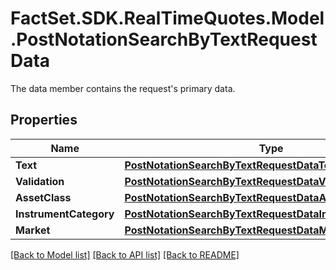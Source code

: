 # FactSet.SDK.RealTimeQuotes.Model.PostNotationSearchByTextRequestData
The data member contains the request's primary data.

## Properties

Name | Type | Description | Notes
------------ | ------------- | ------------- | -------------
**Text** | [**PostNotationSearchByTextRequestDataText**](PostNotationSearchByTextRequestDataText.md) |  | 
**Validation** | [**PostNotationSearchByTextRequestDataValidation**](PostNotationSearchByTextRequestDataValidation.md) |  | [optional] 
**AssetClass** | [**PostNotationSearchByTextRequestDataAssetClass**](PostNotationSearchByTextRequestDataAssetClass.md) |  | [optional] 
**InstrumentCategory** | [**PostNotationSearchByTextRequestDataInstrumentCategory**](PostNotationSearchByTextRequestDataInstrumentCategory.md) |  | [optional] 
**Market** | [**PostNotationSearchByTextRequestDataMarket**](PostNotationSearchByTextRequestDataMarket.md) |  | [optional] 

[[Back to Model list]](../README.md#documentation-for-models) [[Back to API list]](../README.md#documentation-for-api-endpoints) [[Back to README]](../README.md)

